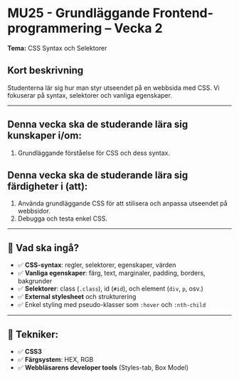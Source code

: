 # MU25 - Grundläggande Frontend-programmering – Vecka 2

**Tema:** CSS Syntax och Selektorer

## Kort beskrivning
Studenterna lär sig hur man styr utseendet på en webbsida med CSS. Vi fokuserar på syntax, selektorer och vanliga egenskaper.

---

## Denna vecka ska de studerande lära sig **kunskaper i/om**:
1. Grundläggande förståelse för CSS och dess syntax.

## Denna vecka ska de studerande lära sig **färdigheter i (att)**:
1. Använda grundläggande CSS för att stilisera och anpassa utseendet på webbsidor.  
2. Debugga och testa enkel CSS.

---

## 📌 Vad ska ingå?
- ✅ **CSS-syntax**: regler, selektorer, egenskaper, värden  
- ✅ **Vanliga egenskaper**: färg, text, marginaler, padding, borders, bakgrunder  
- ✅ **Selektorer**: class (`.class`), id (`#id`), och element (`div`, `p`, osv.)  
- ✅ **External stylesheet** och strukturering  
- ✅ Enkel styling med pseudo-klasser som `:hover` och `:nth-child`

---

## 📌 Tekniker:
- ✅ **CSS3**
- ✅ **Färgsystem**: HEX, RGB
- ✅ **Webbläsarens developer tools** (Styles-tab, Box Model)

